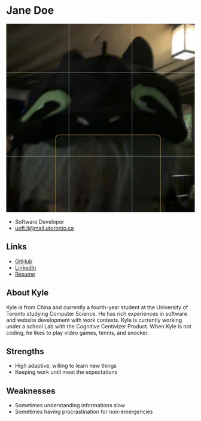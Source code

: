 # Jane Doe

![Kyle Li Profile](./kyle.jpg)

- Software Developer
- uoft.li@mail.utoronto.ca

## Links

- [GitHub](https://github.com/KLimerencer)
- [LinkedIn](https://www.linkedin.com/in/kyle-li-575793272/)
- [Resume](https://drive.google.com/file/d/1OzUdS0GGyNYZ1xDzpCG3lpbO4c7hybSH/view?usp=sharing)

## About Kyle

Kyle is from China and currently a fourth-year student at the University of Toronto studying Computer Science. He has rich experiences in software and website development with work contexts. Kyle is currently working under a school Lab with the Cognitive Centivizer Product. When Kyle is not coding, he likes to play video games, tennis, and snooker. 

## Strengths

- High adaptive, willing to learn new things
- Keeping work until meet the expectations

## Weaknesses

- Sometimes understanding informations slow 
- Sometimes having procrastination for non-emergencies